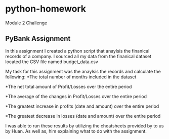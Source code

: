 # python-homework
Module 2 Challenge

## PyBank Assignment 

In this assignment I created a python script that anaylsis the finanical records of a company. I sourced all my data from the finanical dataset located the CSV file named budget_data.csv

My task for this assignment was the anaylsis the records and calculate the following:
 *The total number of months included   in the dataset

 *The net total amount of Profit/Losses over the entire period

 *The average of the changes in Profit/Losses over the entire period

 *The greatest increase in profits (date and amount) over the entire period

 *The greatest decrease in losses (date and amount) over the entire period
 
I was able to run these results by utilizing the cheatsheets provided by to us by Huan. As well as, him explaining what to do with the assignment. 
